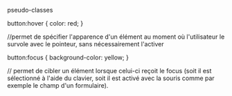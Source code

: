 pseudo-classes

button:hover {
  color: red;
}

//permet de spécifier l'apparence d'un élément au moment où l'utilisateur le survole avec le pointeur, sans nécessairement l'activer


button:focus {
  background-color: yellow;
}

// permet de cibler un élément lorsque celui-ci reçoit le focus (soit il est sélectionné à l'aide du clavier, soit il est activé avec la souris comme par exemple le champ d'un formulaire).
